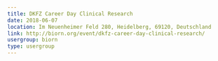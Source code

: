 ```yaml
---
title: DKFZ Career Day Clinical Research
date: 2018-06-07
location: Im Neuenheimer Feld 280, Heidelberg, 69120, Deutschland
link: http://biorn.org/event/dkfz-career-day-clinical-research/
usergroup: biorn
type: usergroup
---
```

